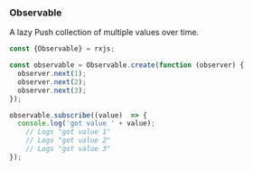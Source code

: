 ### Observable

A lazy Push collection of multiple values over time. 

```typescript
const {Observable} = rxjs;

const observable = Observable.create(function (observer) {
  observer.next(1);
  observer.next(2);
  observer.next(3);
});

observable.subscribe((value)  => {
  console.log('got value ' + value);
    // Logs "got value 1"
    // Logs "got value 2"
    // Logs "got value 3"
});
```